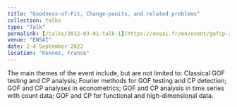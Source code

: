 ```yaml
---
title: "Goodness-of-Fit, Change-ponits, and related problems"
collection: talks
type: "Talk"
permalink: [/talks/2012-03-01-talk-1](https://ensai.fr/en/event/gofcp-2022/)
venue: "ENSAI"
date: 2-4 September 2022
location: "Rennes, France"
---
```


The main themes of the event include, but are not limited to: Classical GOF testing and CP analysis; Fourier methods for GOF testing and CP detection; GOF and CP analyses in econometrics; GOF and CP analysis in time series with count data; GOF and CP for functional and high-dimensional data.
